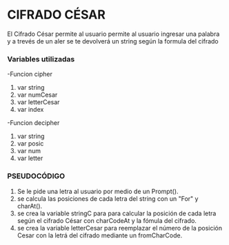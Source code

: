 # CIFRADO CÉSAR
El Cifrado César permite al usuario permite al usuario ingresar una palabra y a trevés de un aler se te devolverá un string según la formula del cifrado

### Variables utilizadas
-Funcion cipher
1. var string
2. var numCesar
3. var letterCesar
4. var index

-Funcion decipher
1. var string
2. var posic
3. var num
4. var letter

### PSEUDOCÓDIGO
1. Se le pide una letra al usuario por medio de un Prompt().
2. se calcula las posiciones de cada letra del string con un "For" y charAt().
3. se crea la variable stringC para para calcular la posición de cada letra según el cifrado César con charCodeAt y la fómula del cifrado.
4. se crea la variable letterCesar para reemplazar el número de la posición Cesar con la letrá del cifrado mediante un fromCharCode.

